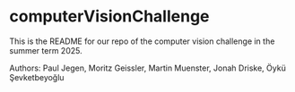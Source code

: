 # computerVisionChallenge

This is the README for our repo of the computer vision challenge in the summer term 2025. 

Authors: Paul Jegen, Moritz Geissler, Martin Muenster, Jonah Driske, Öykü Şevketbeyoğlu

